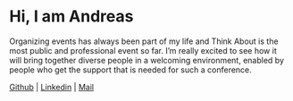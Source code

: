 # Hi, I am Andreas

Organizing events has always been part of my life and Think About is the most
public and professional event so far. I’m really excited to see how it will
bring together diverse people in a welcoming environment, enabled by people who
get the support that is needed for such a conference.

[Github](https://github.com/FundreasFrohsinn) |
[Linkedin](https://www.linkedin.com/in/andreas-rosing-41b194138/) |
[Mail](mailto:andreas@think-about.io)
